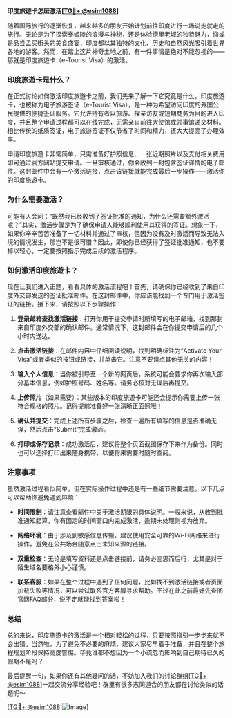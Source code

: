 **印度旅遊卡怎麽激活[[TG💪+ @esim1088](https://t.me/s/esim1088)]**

随着国际旅行的逐渐恢复，越来越多的朋友开始计划前往印度进行一场说走就走的旅行。无论是为了探索泰姬陵的浪漫与神秘，还是体验德里老城的独特魅力，抑或是品尝孟买街头的美食盛宴，印度都以其独特的文化、历史和自然风光吸引着世界各地的游客。然而，在踏上这片神奇土地之前，有一件事情是绝对不能忽视的——那就是印度旅遊卡（e-Tourist Visa）的激活。

### 印度旅遊卡是什么？

在正式讨论如何激活印度旅遊卡之前，我们先来了解一下它究竟是什么。印度旅遊卡，也被称为电子旅游签证（e-Tourist Visa），是一种为希望访问印度的外国公民提供的便捷签证服务。它允许持有者以旅游、探亲访友或短期商务为目的进入印度，并且整个申请过程都可以在线完成，无需亲自前往大使馆或领事馆递交材料。相比传统的纸质签证，电子旅游签证不仅节省了时间和精力，还大大提高了办理效率。

申请印度旅遊卡非常简单，只需准备好护照信息、一张近期照片以及支付相关费用即可通过官方网站提交申请。一旦审核通过，你会收到一封包含签证详情的电子邮件。这封邮件中会有一个激活链接，点击该链接就能完成最后一步操作——激活你的印度旅遊卡。

### 为什么需要激活？

可能有人会问：“既然我已经收到了签证批准的通知，为什么还需要额外激活呢？”其实，激活步骤是为了确保申请人能够顺利使用其获得的签证。想象一下，如果你辛辛苦苦准备了一切材料并通过了审核，但因为没有及时激活而导致无法入境的情况发生，那岂不是很可惜？因此，即使你已经获得了签证批准通知，也不要掉以轻心，一定要按照指示完成后续的激活程序。

### 如何激活印度旅遊卡？

现在让我们进入正题，看看具体的激活流程吧！首先，请确保你已经收到了来自印度外交部发送的签证批准邮件。在这封邮件中，你应该能找到一个专门用于激活签证的链接。接下来，请按照以下步骤操作：

1. **登录邮箱查找激活链接**：打开你用于提交申请时所填写的电子邮箱，找到那封来自印度外交部的确认邮件。通常情况下，这封邮件会在你提交申请后的几个小时内送达。

2. **点击激活链接**：在邮件内容中仔细阅读说明，找到明确标注为“Activate Your Visa”或者类似的按钮或链接，并单击它。注意不要误点其他无关的内容！

3. **输入个人信息**：当你被引导至一个新的网页后，系统可能会要求你再次输入部分基本信息，例如护照号码、姓名等。请务必核对无误后再提交。

4. **上传照片**（如果需要）：某些版本的印度旅遊卡可能还会提示你需要上传一张符合规格的照片。记得提前准备好一张清晰正面照哦！

5. **确认并提交**：完成上述所有步骤之后，检查一遍所有填写的信息是否准确无误，然后点击“Submit”完成激活。

6. **打印或保存记录**：成功激活后，建议将整个页面截图保存下来作为备份。同时也可以选择打印出来随身携带，以便将来需要时随时查阅。

### 注意事项

虽然激活过程看似简单，但在实际操作过程中还是有一些细节需要注意。以下几点可以帮助你避免遇到麻烦：

- **时间限制**：请注意查看邮件中关于激活期限的具体说明。一般来说，从收到批准通知起算，你有固定的时间窗口内完成激活，逾期未处理则视为放弃。
  
- **网络环境**：由于涉及到敏感信息传输，建议使用安全可靠的Wi-Fi网络来进行操作，避免在公共场合随意点击未知来源的链接。

- **双重检查**：无论是填写资料还是点击链接前，请务必三思而后行，尤其是对于陌生域名要格外小心谨慎。

- **联系客服**：如果在整个过程中遇到了任何问题，比如找不到激活链接或者页面加载失败等情况，可以尝试联系官方客服寻求帮助。不过在此之前最好先查阅官网FAQ部分，说不定就能找到答案啦！

### 总结

总的来说，印度旅遊卡的激活是一个相对轻松的过程，只要按照指引一步步来就不会出错。当然啦，为了避免不必要的麻烦，建议大家尽早着手准备，并且在整个旅程规划阶段保持高度警惕。毕竟谁都不想因为一个小疏忽而影响到自己期待已久的假期不是吗？

最后提醒一句，如果你还有其他疑问的话，不妨加入我们的讨论群组[[TG💪+ @esim1088](https://t.me/s/esim1088)]一起交流分享经验吧！群里有很多志同道合的朋友都在讨论类似的话题呢～

[[TG💪+ @esim1088](https://t.me/s/esim1088) ![Image](https://i.postimg.cc/4NQfJmqS/Snipaste-2025-05-13-00-14-12.png)]